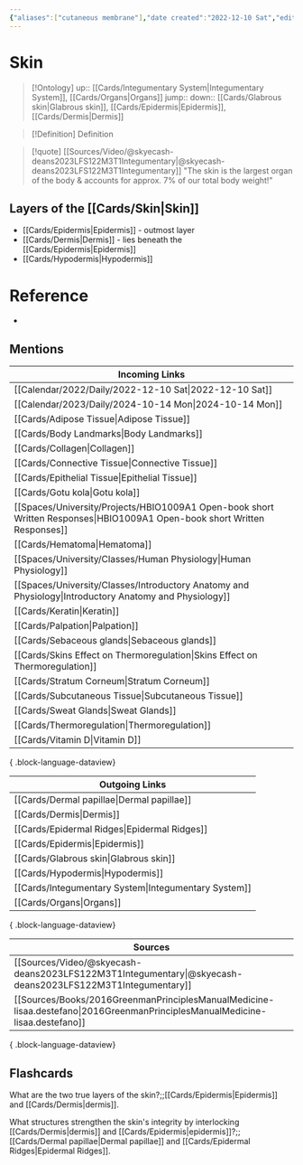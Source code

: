 ```yaml
---
{"aliases":["cutaneous membrane"],"date created":"2022-12-10 Sat","edited":"2023-04-06 Thu","tags":["Uni/LFS122","flashcards/LFS122"],"dg-publish":true,"permalink":"/cards/skin/","dgPassFrontmatter":true}
---
```


# Skin

> [!Ontology]
> up:: [[Cards/Integumentary System\|Integumentary System]], [[Cards/Organs\|Organs]]
> jump::
> down:: [[Cards/Glabrous skin\|Glabrous skin]], [[Cards/Epidermis\|Epidermis]], [[Cards/Dermis\|Dermis]]

> [!Definition] Definition

> [!quote] [[Sources/Video/@skyecash-deans2023LFS122M3T1Integumentary\|@skyecash-deans2023LFS122M3T1Integumentary]]
> "The skin is the largest organ of the body & accounts for approx. 7% of our total body weight!"

## Layers of the [[Cards/Skin\|Skin]]

- [[Cards/Epidermis\|Epidermis]] - outmost layer
- [[Cards/Dermis\|Dermis]] - lies beneath the [[Cards/Epidermis\|Epidermis]]
- [[Cards/Hypodermis\|Hypodermis]]

# Reference

- 

## Mentions

| Incoming Links                                                                                                               |
| ---------------------------------------------------------------------------------------------------------------------------- |
| [[Calendar/2022/Daily/2022-12-10 Sat\|2022-12-10 Sat]]                                                                    |
| [[Calendar/2023/Daily/2024-10-14 Mon\|2024-10-14 Mon]]                                                                    |
| [[Cards/Adipose Tissue\|Adipose Tissue]]                                                                                  |
| [[Cards/Body Landmarks\|Body Landmarks]]                                                                                  |
| [[Cards/Collagen\|Collagen]]                                                                                              |
| [[Cards/Connective Tissue\|Connective Tissue]]                                                                            |
| [[Cards/Epithelial Tissue\|Epithelial Tissue]]                                                                            |
| [[Cards/Gotu kola\|Gotu kola]]                                                                                            |
| [[Spaces/University/Projects/HBIO1009A1 Open-book short Written Responses\|HBIO1009A1 Open-book short Written Responses]] |
| [[Cards/Hematoma\|Hematoma]]                                                                                              |
| [[Spaces/University/Classes/Human Physiology\|Human Physiology]]                                                          |
| [[Spaces/University/Classes/Introductory Anatomy and Physiology\|Introductory Anatomy and Physiology]]                    |
| [[Cards/Keratin\|Keratin]]                                                                                                |
| [[Cards/Palpation\|Palpation]]                                                                                            |
| [[Cards/Sebaceous glands\|Sebaceous glands]]                                                                              |
| [[Cards/Skins Effect on Thermoregulation\|Skins Effect on Thermoregulation]]                                              |
| [[Cards/Stratum Corneum\|Stratum Corneum]]                                                                                |
| [[Cards/Subcutaneous Tissue\|Subcutaneous Tissue]]                                                                        |
| [[Cards/Sweat Glands\|Sweat Glands]]                                                                                      |
| [[Cards/Thermoregulation\|Thermoregulation]]                                                                              |
| [[Cards/Vitamin D\|Vitamin D]]                                                                                            |

{ .block-language-dataview}

| Outgoing Links                                          |
| ------------------------------------------------------- |
| [[Cards/Dermal papillae\|Dermal papillae]]           |
| [[Cards/Dermis\|Dermis]]                             |
| [[Cards/Epidermal Ridges\|Epidermal Ridges]]         |
| [[Cards/Epidermis\|Epidermis]]                       |
| [[Cards/Glabrous skin\|Glabrous skin]]               |
| [[Cards/Hypodermis\|Hypodermis]]                     |
| [[Cards/Integumentary System\|Integumentary System]] |
| [[Cards/Organs\|Organs]]                             |

{ .block-language-dataview}

| Sources                                                                                                                         |
| ------------------------------------------------------------------------------------------------------------------------------- |
| [[Sources/Video/@skyecash-deans2023LFS122M3T1Integumentary\|@skyecash-deans2023LFS122M3T1Integumentary]]                     |
| [[Sources/Books/2016GreenmanPrinciplesManualMedicine-lisaa.destefano\|2016GreenmanPrinciplesManualMedicine-lisaa.destefano]] |

{ .block-language-dataview}

## Flashcards

What are the two true layers of the skin?;;[[Cards/Epidermis\|Epidermis]] and [[Cards/Dermis\|dermis]].
<!--SR:!2023-12-10,96,270-->

What structures strengthen the skin's integrity by interlocking [[Cards/Dermis\|dermis]] and [[Cards/Epidermis\|epidermis]]?;;[[Cards/Dermal papillae\|Dermal papillae]] and [[Cards/Epidermal Ridges\|Epidermal Ridges]].
<!--SR:!2023-11-08,16,190-->